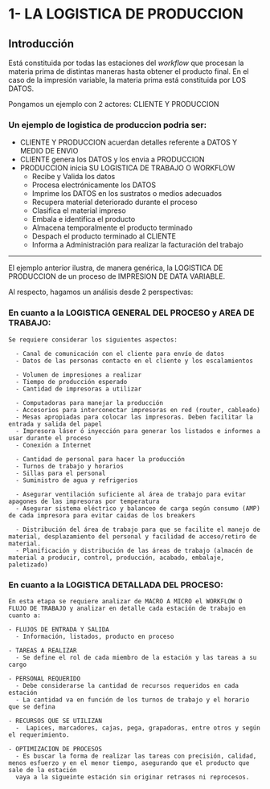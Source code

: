 # **1- LA LOGISTICA DE PRODUCCION**

## Introducción

Está constituida por todas las estaciones del <em>workflow</em> que procesan la materia prima de distintas maneras hasta obtener el producto final. En
el caso de la impresión variable, la materia prima está constituida por LOS DATOS.  

Pongamos un ejemplo con 2 actores: CLIENTE Y PRODUCCION

### Un ejemplo de logistica de produccion podria ser:

  - CLIENTE Y PRODUCCION acuerdan detalles referente a DATOS Y MEDIO DE ENVIO
  - CLIENTE genera los DATOS y los envia a PRODUCCION
  - PRODUCCION inicia SU LOGISTICA DE TRABAJO O WORKFLOW
    - Recibe y Valida los datos
    - Procesa electrónicamente los DATOS
    - Imprime los DATOS en los sustratos o medios adecuados
    - Recupera material deteriorado durante el proceso    
    - Clasifica el material impreso
    - Embala e identifica el producto
    - Almacena temporalmente el producto terminado
    - Despach el producto terminado al CLIENTE
    - Informa a Administración para realizar la facturación del trabajo

<hr>

El ejemplo anterior ilustra, de manera genérica, la LOGISTICA DE PRODUCCION de un proceso de IMPRESION DE DATA VARIABLE.

Al respecto, hagamos un análisis desde 2 perspectivas:

  ### En cuanto a la LOGISTICA GENERAL DEL PROCESO y AREA DE TRABAJO:

    Se requiere considerar los siguientes aspectos:
    
      - Canal de comunicación con el cliente para envío de datos
      - Datos de las personas contacto en el cliente y los escalamientos
            
      - Volumen de impresiones a realizar
      - Tiempo de producción esperado            
      - Cantidad de impresoras a utilizar

      - Computadoras para manejar la producción
      - Accesorios para interconectar impresoras en red (router, cableado)
      - Mesas apropiadas para colocar las impresoras. Deben facilitar la entrada y salida del papel     
      - Impresora láser ó inyección para generar los listados e informes a usar durante el proceso
      - Conexión a Internet
      
      - Cantidad de personal para hacer la producción
      - Turnos de trabajo y horarios
      - Sillas para el personal
      - Suministro de agua y refrigerios
      
      - Asegurar ventilación suficiente al área de trabajo para evitar apagones de las impresoras por temperatura
      - Asegurar sistema eléctrico y balanceo de carga según consumo (AMP) de cada impresora para evitar caidas de los breakers
  
      - Distribución del área de trabajo para que se facilite el manejo de material, desplazamiento del personal y facilidad de acceso/retiro de material.
      - Planificación y distribución de las áreas de trabajo (almacén de material a producir, control, producción, acabado, embalaje, paletizado) 
      
  ### En cuanto a la LOGISTICA DETALLADA DEL PROCESO:

    En esta etapa se requiere analizar de MACRO A MICRO el WORKFLOW O FLUJO DE TRABAJO y analizar en detalle cada estación de trabajo en cuanto a:

    - FLUJOS DE ENTRADA Y SALIDA
      - Información, listados, producto en proceso 

    - TAREAS A REALIZAR
      - Se define el rol de cada miembro de la estación y las tareas a su cargo

    - PERSONAL REQUERIDO
      - Debe considerarse la cantidad de recursos requeridos en cada estación
      - La cantidad va en función de los turnos de trabajo y el horario que se defina

    - RECURSOS QUE SE UTILIZAN
      -  Lapices, marcadores, cajas, pega, grapadoras, entre otros y según el requerimiento.

    - OPTIMIZACION DE PROCESOS
      - Es buscar la forma de realizar las tareas con precisión, calidad, menos esfuerzo y en el menor tiempo, asegurando que el producto que sale de la estación 
      vaya a la sigueinte estación sin originar retrasos ni reprocesos. 

